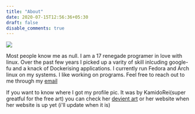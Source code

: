```yaml
---
title: "About"
date: 2020-07-15T12:56:36+05:30
draft: false
disable_comments: true 
---
```

![](/images/icon_small.jpg)

Most people know me as null. I am a 17 renegade programer in love with linux. Over the past few years I picked up a varity of skill inlcuding google-fu and a knack of Dockerising applications. I currently run Fedora and Arch linux on my systems. I like working on programs. Feel free to reach out to me through my [email](advaith.madhukar@gmail.com)


If you want to know where I got my profile pic. It was by KamidoRei(super greatful for the free art) you can check her [devient art](https://www.deviantart.com/kamidorei)  or her website when her website is up yet (i'll update when it is)
